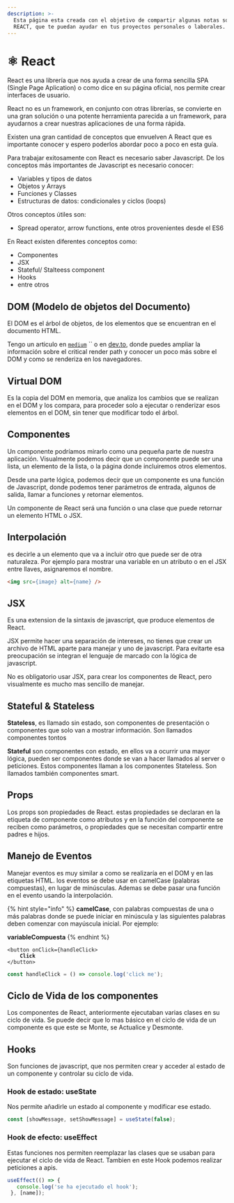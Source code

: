 ```yaml
---
description: >-
  Esta página esta creada con el objetivo de compartir algunas notas sobre
  REACT, que te puedan ayudar en tus proyectos personales o laborales.
---
```


# ⚛ React

React es una librería que nos ayuda a crear de una forma sencilla SPA (Single Page Aplication) o como dice en su página oficial, nos permite crear interfaces de usuario.

React no es un framework, en conjunto con otras librerías, se convierte en una gran solución o una potente herramienta parecida a un framework, para ayudarnos a crear nuestras aplicaciones de una forma rápida.

Existen una gran cantidad de conceptos que envuelven A React que es importante conocer y espero poderlos abordar poco a poco en esta guía.

Para trabajar exitosamente con React es necesario saber Javascript. De los conceptos más importantes de Javascript es necesario conocer:

* Variables y tipos de datos
* Objetos y Arrays
* Funciones y Classes
* Estructuras de datos: condicionales y ciclos (loops)

Otros conceptos útiles son:

* Spread operator, arrow functions, ente otros provenientes desde el ES6

En React existen diferentes conceptos como:&#x20;

* Componentes
* JSX
* Stateful/ Stalteess component
* Hooks
* entre otros

## DOM (Modelo de objetos del Documento)

El DOM es el árbol de objetos, de los elementos que se encuentran en el documento HTML.

Tengo un articulo en [`medium`](https://vanessamarely.medium.com/crp-critical-render-path-o-ruta-de-acceso-de-representaci%C3%B3n-cr%C3%ADtica-1f2ca78d2645) `` o en [dev.to](https://dev.to/vanessamarely/crp-critical-render-path-o-ruta-de-acceso-de-representacion-critica-31eh), donde puedes ampliar la información sobre el critical render path y conocer un poco más sobre el DOM y como se renderiza en los navegadores.



## Virtual DOM

Es la copia del DOM en memoria, que analiza los cambios que se realizan en el DOM y los compara, para proceder solo a ejecutar o renderizar esos elementos en el DOM, sin tener que modificar todo el árbol.

## Componentes

Un componente podríamos mirarlo como una pequeña parte de nuestra aplicación. Visualmente podemos decir que un componente puede ser una lista, un elemento de la lista, o la página donde incluiremos otros elementos.&#x20;

Desde una parte lógica, podemos decir que un componente es una función de Javascript, donde podemos tener parámetros de entrada, algunos de salida, llamar a funciones y retornar elementos.

Un componente de React será una función o una clase que puede retornar un elemento HTML o JSX.



## **Interpolación**

es decirle a un elemento que va a incluir otro que puede ser de otra naturaleza. Por ejemplo para mostrar una variable en un atributo o en el JSX entre llaves, asignaremos el nombre.

```html
<img src={image} alt={name} />
```



## JSX

Es una extension de la sintaxis de javascript, que produce elementos de React.

JSX permite hacer una separación de intereses, no tienes que crear un archivo de HTML aparte para manejar y uno de javascript. Para evitarte esa preocupación se integran el lenguaje de marcado con la lógica de javascript.&#x20;

No es obligatorio usar JSX, para crear los componentes de React, pero visualmente es mucho mas sencillo de manejar.



## Stateful & Stateless&#x20;



**Stateless**, es llamado sin estado, son componentes de presentación o componentes que solo van a mostrar información. Son llamados componentes tontos

**Stateful** son componentes con estado, en ellos va a ocurrir una mayor lógica, pueden ser componentes donde se van a hacer llamados al server o peticiones. Estos componentes llaman a los componentes Stateless. Son llamados también componentes smart.

## Props

Los props son propiedades de React. estas propiedades se declaran en la etiqueta de componente como atributos y en la función del componente se reciben como parámetros, o propiedades que se necesitan compartir entre padres e hijos.



## Manejo de Eventos&#x20;



Manejar eventos es muy similar a como se realizaría en el DOM y en las etiquetas HTML. los eventos se debe usar en camelCase (palabras compuestas), en lugar de minúsculas. Ademas se debe pasar una función en el evento usando la interpolación.

{% hint style="info" %}
**camelCase**, con palabras compuestas de una o más palabras donde se puede iniciar en minúscula y las siguientes palabras deben comenzar con mayúscula inicial. Por ejemplo:

**variableCompuesta**
{% endhint %}

<pre class="language-javascript"><code class="lang-javascript">&#x3C;button onClick={handleClick>
<strong>    Click
</strong>&#x3C;/button>
</code></pre>

```javascript
const handleClick = () => console.log('click me');
```

## Ciclo de Vida de los componentes

Los componentes de React, anteriormente ejecutaban varias clases en su ciclo de vida. Se puede decir que lo mas básico en el ciclo de vida de un componente es que este se Monte, se Actualice y Desmonte.





## Hooks



Son funciones de javascript, que nos permiten crear y acceder al estado de un componente y controlar su ciclo de vida.

### Hook de estado: useState



Nos permite añadirle un estado al componente y modificar ese estado.

```javascript
const [showMessage, setShowMessage] = useState(false);
```

### Hook de efecto: useEffect



Estas funciones nos permiten reemplazar las clases que se usaban para ejecutar el ciclo de vida de React. Tambien en este Hook podemos realizar peticiones a apis.

```javascript
useEffect(() => {
   console.log('se ha ejecutado el hook');
 }, [name]);
```


